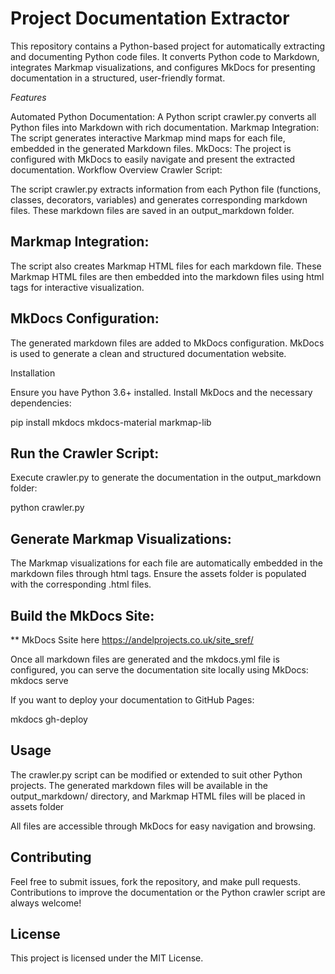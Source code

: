 # **Project Documentation Extractor**

This repository contains a Python-based project for automatically extracting and documenting Python code files. It converts Python code to Markdown, integrates Markmap visualizations, and configures MkDocs for presenting documentation in a structured, user-friendly format.

_Features_

Automated Python Documentation: A Python script crawler.py converts all Python files into Markdown with rich documentation.
Markmap Integration: The script generates interactive Markmap mind maps for each file, embedded in the generated Markdown files.
MkDocs: The project is configured with MkDocs to easily navigate and present the extracted documentation.
Workflow Overview
Crawler Script:

The script crawler.py extracts information from each Python file (functions, classes, decorators, variables) and generates corresponding markdown files.
These markdown files are saved in an output_markdown folder.

## Markmap Integration:

The script also creates Markmap HTML files for each markdown file.
These Markmap HTML files are then embedded into the markdown files using html tags for interactive visualization.

## MkDocs Configuration:

The generated markdown files are added to MkDocs configuration.
MkDocs is used to generate a clean and structured documentation website.

Installation

Ensure you have Python 3.6+ installed. Install MkDocs and the necessary dependencies:

pip install mkdocs mkdocs-material markmap-lib

## Run the Crawler Script:

Execute crawler.py to generate the documentation in the output_markdown folder:

python crawler.py

## Generate Markmap Visualizations:

The Markmap visualizations for each file are automatically embedded in the markdown files through html tags.
Ensure the assets folder is populated with the corresponding .html files.

## Build the MkDocs Site:

** MkDocs Ssite here
https://andelprojects.co.uk/site_sref/

Once all markdown files are generated and the mkdocs.yml file is configured, you can serve the documentation site locally
using MkDocs:
mkdocs serve

If you want to deploy your documentation to GitHub Pages:

mkdocs gh-deploy

## Usage

The crawler.py script can be modified or extended to suit other Python projects.
The generated markdown files will be available in the output_markdown/ directory, and Markmap HTML files will be placed in assets folder

All files are accessible through MkDocs for easy navigation and browsing.

## Contributing

Feel free to submit issues, fork the repository, and make pull requests. Contributions to improve the documentation or the Python crawler script are always welcome!

## License

This project is licensed under the MIT License.
